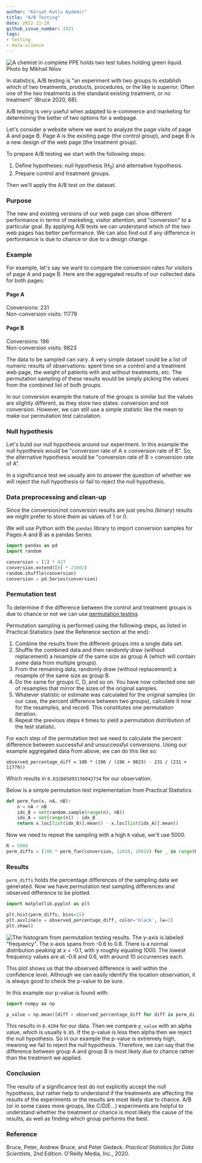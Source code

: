 ```yaml
---
author: "Kürşat Kutlu Aydemir"
title: "A/B Testing"
date: 2022-11-28
github_issue_number: 1921
tags:
- testing
- data-science
---
```


![A chemist in complete PPE holds two test tubes holding green liquid.](/blog/2022/11/ab-testing/chemist.webp)<br>
Photo by Mikhail Nilov
<!-- https://www.pexels.com/photo/chemist-in-complete-ppe-holding-test-tubes-9243513/ -->

In statistics, A/B testing is "an experiment with two groups to establish which of two treatments, products, procedures, or the like is superior. Often one of the two treatments is the standard existing treatment, or no treatment" (Bruce 2020, 88).

A/B testing is very useful when adapted to e-commerce and marketing for determining the better of two options for a webpage.

Let's consider a website where we want to analyze the page visits of page A and page B. Page A is the existing page (the control group), and page B is a new design of the web page (the treatment group).

To prepare A/B testing we start with the following steps:

1. Define hypotheses: null hypothesis (H<sub>0</sub>) and alternative hypothesis.
2. Prepare control and treatment groups.

Then we'll apply the A/B test on the dataset.

### Purpose

The new and existing versions of our web page can show different performance in terms of marketing, visitor attention, and "conversion" to a particular goal. By applying A/B tests we can understand which of the two web pages has better performance. We can also find out if any difference in performance is due to chance or due to a design change.

### Example

For example, let's say we want to compare the conversion rates for visitors of page A and page B. Here are the aggregated results of our collected data for both pages:

#### Page A

Conversions: 231<br>
Non-conversion visits: 11779

#### Page B

Conversions: 196<br>
Non-conversion visits: 9823

The data to be sampled can vary. A very simple dataset could be a list of numeric results of observations: spent time on a control and a treatment web page, the weight of patients with and without treatments, etc. The permutation sampling of these results would be simply picking the values from the combined list of both groups.

In our conversion example the nature of the groups is similar but the values are slightly different, as they store two states: conversion and not conversion. However, we can still use a simple statistic like the mean to make our permutation test calculation.

### Null hypothesis

Let's build our null hypothesis around our experiment. In this example the null hypothesis would be "conversion rate of A ≥ conversion rate of B". So, the alternative hypothesis would be "conversion rate of B > conversion rate of A".

In a significance test we usually aim to answer the question of whether we will reject the null hypothesis or fail to reject the null hypothesis.

### Data preprocessing and clean-up

Since the conversion/not conversion results are just yes/no (binary) results we might prefer to store them as values of 1 or 0.

We will use Python with the `pandas` library to import conversion samples for Pages A and B as a pandas Series:

```python
import pandas as pd
import random

conversion = [1] * 427
conversion.extend([0] * 21602)
random.shuffle(conversion)
conversion = pd.Series(conversion)
```

### Permutation test

To determine if the difference between the control and treatment groups is due to chance or not we can use [permutation testing](https://en.wikipedia.org/wiki/Permutation_test).

Permutation sampling is performed using the following steps, as listed in Practical Statistics (see the Reference section at the end):

1. Combine the results from the different groups into a single data set.
2. Shuffle the combined data and then randomly draw (without replacement) a resample of the same size as group A (which will contain some data from multiple groups).
3. From the remaining data, randomly draw (without replacement) a resample of the same size as group B.
4. Do the same for groups C, D, and so on. You have now collected one set of resamples that mirror the sizes of the original samples.
5. Whatever statistic or estimate was calculated for the original samples (in our case, the percent difference between two groups), calculate it now for the resamples, and record. This constitutes one permutation iteration.
6. Repeat the previous steps `R` times to yield a permutation distribution of the test statistic.

For each step of the permutation test we need to calculate the percent difference between successful and unsuccessful conversions. Using our example aggregated data from above, we can do this like so:

```plain
observed_percentage_diff = 100 * (196 / (196 + 9823) - 231 / (231 + 11779))
```

Which results in `0.032885893156042734` for our observation.

Below is a simple permutation test implementation from Practical Statistics.

```python
def perm_fun(x, nA, nB):
    n = nA + nB
    idx_B = set(random.sample(range(n), nB))
    idx_A = set(range(n)) - idx_B
    return x.loc[list(idx_B)].mean() - x.loc[list(idx_A)].mean()
```

Now we need to repeat the sampling with a high `R` value, we'll use 5000.

```python
R = 5000
perm_diffs = [100 * perm_fun(conversion, 12010, 10019) for _ in range(R)]
```

### Results

`perm_diffs` holds the percentage differences of the sampling data we generated. Now we have permutation test sampling differences and observed difference to be plotted.

```python
import matplotlib.pyplot as plt

plt.hist(perm_diffs, bins=15)
plt.axvline(x = observed_percentage_diff, color='black', lw=2)
plt.show()
```

![The histogram from permutation testing results. The y-axis is labeled "frequency". The x-axis spans from -0.6 to 0.8. There is a normal distribution peaking at x = -0.1, with y roughly equaling 1000. The lowest frequency values are at -0.6 and 0.6, with around 10 occurrences each.](/blog/2022/11/ab-testing/histogram.webp)

This plot shows us that the observed difference is well within the confidence level. Although we can easily identify the location observation, it is always good to check the p-value to be sure.

In this example our p-value is found with:

```python
import numpy as np

p_value = np.mean([diff > observed_percentage_diff for diff in perm_diffs])
```

This results in `0.4204` for our data. Then we compare `p_value` with an alpha value, which is usually `0.05`. If the p-value is less then alpha then we reject the null hypothesis. So in our example the p-value is extremely high, meaning we fail to reject the null hypothesis. Therefore, we can say that the difference between group A and group B is most likely due to chance rather than the treatment we applied.

### Conclusion

The results of a significance test do not explicitly accept the null hypothesis, but rather help to understand if the treatments are affecting the results of the experiments or the results are most likely due to chance. A/B (or in some cases more groups, like C/D/E...) experiments are helpful to understand whether the treatment or chance is most likely the cause of the results, as well as finding which group performs the best.

### Reference

Bruce, Peter, Andrew Bruce, and Peter Gedeck. <em>Practical Statistics for Data Scientists</em>, 2nd Edition. O'Reilly Media, Inc., 2020.
